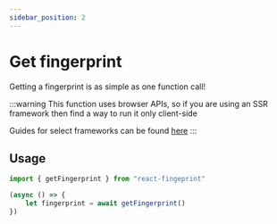 ```yaml
---
sidebar_position: 2
---
```


# Get fingerprint

Getting a fingerprint is as simple as one function call!

:::warning
This function uses browser APIs, so if you are using an SSR framework then find a way to run it only client-side

Guides for select frameworks can be found [here](./frameworks.md)
:::

## Usage
```ts
import { getFingerprint } from "react-fingeprint"

(async () => {
	let fingerprint = await getFingerprint()
})
```